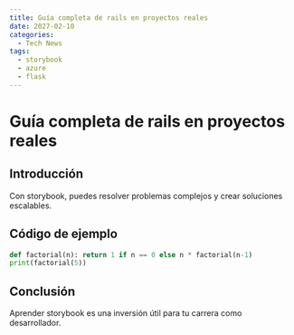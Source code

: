 ```yaml
---
title: Guía completa de rails en proyectos reales
date: 2027-02-10
categories:
  - Tech News
tags:
  - storybook
  - azure
  - flask
---
```


# Guía completa de rails en proyectos reales

## Introducción

Con storybook, puedes resolver problemas complejos y crear soluciones escalables.

## Código de ejemplo

```python
def factorial(n): return 1 if n == 0 else n * factorial(n-1)
print(factorial(5))
```

## Conclusión

Aprender storybook es una inversión útil para tu carrera como desarrollador.